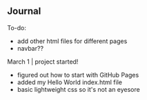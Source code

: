 ## Journal

To-do:
* add other html files for different pages
* navbar??
  
March 1 | project started!
* figured out how to start with GitHub Pages
* added my Hello World index.html file
* basic lightweight css so it's not an eyesore
